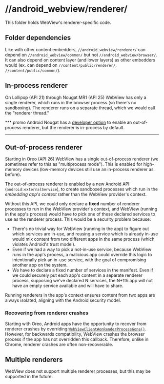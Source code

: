 # //android\_webview/renderer/

This folder holds WebView's renderer-specific code.

## Folder dependencies

Like with other content embedders, `//android_webview/renderer/` can depend on
`//android_webview/common/` but not `//android_webview/browser/`. It can also
depend on content layer (and lower layers) as other embedders would (ex. can
depend on `//content/public/renderer/`, `//content/public/common/`).

## In-process renderer

On Lollipop (API 21) through Nougat MR1 (API 25) WebView has only a single
renderer, which runs in the browser process (so there's no sandboxing). The
renderer runs on a separate thread, which we would call the "renderer thread."

*** promo
Android Nougat has a [developer option][1] to enable an out-of-process renderer,
but the renderer is in-process by default.
***

## Out-of-process renderer

Starting in Oreo (API 26) WebView has a single out-of-process renderer (we
sometimes refer to this as "multiprocess mode"). This is enabled for high-memory
devices (low-memory devices still use an in-process renderer as before).

The out-of-process renderer is enabled by a new Android API
(`android:externalService`), to create sandboxed processes which run in the
_embedding app's context_ rather than the WebView provider's context.

Without this API, we could only declare a **fixed** number of renderer processes
to run in the WebView provider's context, and WebView (running in the app's
process) would have to pick one of these declared services to use as the
renderer process. This would be a security problem because:

* There's no trivial way for WebView (running in the app) to figure out which
  services are in-use, and reusing a service which is already in-use would mix
  content from two different apps in the same process (which violates Android's
  trust model).
* Even if we had a way to pick a not-in-use service, because WebView runs in the
  app's process, a malicious app could override this logic to intentionally pick
  an in-use service, with the goal of compromising another app on the system.
* We have to declare a fixed number of services in the manifest. Even if we
  could securely put each app's content in a separate renderer process,
  supposing we've declared N services, the N+1th app will not have an empty
  service available and will have to share.

Running renderers in the app's context ensures content from two apps are always
isolated, aligning with the Android security model.

### Recovering from renderer crashes

Starting with Oreo, Android apps have the opportunity to recover from renderer
crashes by overriding [`WebViewClient#onRenderProcessGone()`][2]. However, for
backwards compatibility, WebView crashes the browser process if the app has not
overridden this callback. Therefore, unlike in Chrome, renderer crashes are
often non-recoverable.

## Multiple renderers

WebView does not support multiple renderer processes, but this may be supported
in the future.

[1]: https://developer.android.com/studio/debug/dev-options
[2]: https://developer.android.com/reference/android/webkit/WebViewClient.html#onRenderProcessGone(android.webkit.WebView,%20android.webkit.RenderProcessGoneDetail)
